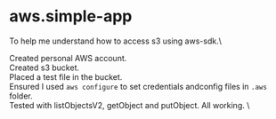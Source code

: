 # aws.simple-app

To help me understand how to access s3 using aws-sdk.\ 


Created personal AWS account. \
Created s3 bucket. \
Placed a test file in the bucket. \
Ensured I used `aws configure` to set credentials andconfig files in `.aws` folder.\
Tested with listObjectsV2, getObject and putObject. All working. \ 